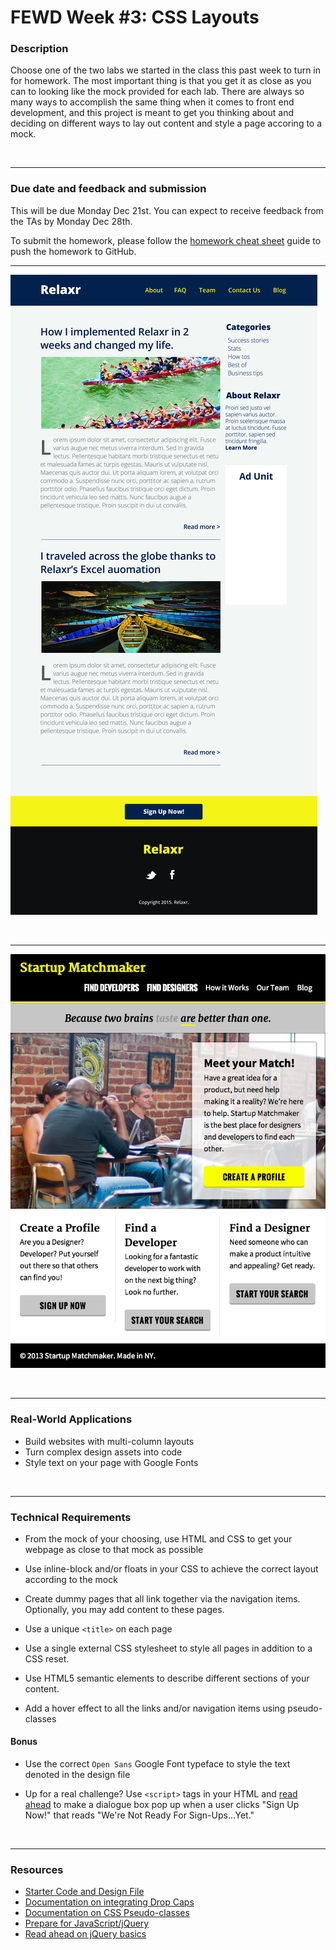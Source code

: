 # FEWD Week #3: CSS Layouts



### Description


Choose one of the two labs we started in the class this past week to turn in for homework. The most important thing is that you get it as close as you can to looking like the mock provided for each lab. There are always so many ways to accomplish the same thing when it comes to front end development, and this project is meant to get you thinking about and deciding on different ways to lay out content and style a page accoring to a mock.

<br>

---

### Due date and feedback and submission

This will be due Monday Dec 21st. You can expect to receive feedback from the TAs by Monday Dec 28th.

To submit the homework, please follow the [homework cheat sheet](../../HW_Cheat_Sheet.md) guide to push the homework to GitHub.

---

![Relaxr Blog](../../class_starter_code/class_5_relaxr_blog/starter_code/relaxr_blog.jpg)

<br>

---

![Starup Matchmaker](../../class_starter_code/class_6_startup_match/starter_code/StartupMatchmaker.png)

<br>

---


### Real-World Applications

- Build websites with multi-column layouts
- Turn complex design assets into code
- Style text on your page with Google Fonts

<br>

---


### Technical Requirements

* From the mock of your choosing, use HTML and CSS to get your webpage as close to that mock as possible

* Use inline-block and/or floats in your CSS to achieve the correct layout according to the mock                                                               
* Create dummy pages that all link together via the navigation items. Optionally, you may add content to these pages.

* Use a unique `<title>` on each page                                                                                                                  
* Use a single external CSS stylesheet to style all pages in addition to a CSS reset.

* Use HTML5 semantic elements to describe different sections of your content.

* Add a hover effect to all the links and/or navigation items using pseudo-classes

#### Bonus
* Use the correct ```Open Sans``` Google Font typeface to style the text denoted in the design file

- Up for a real challenge? Use ```<script>``` tags in your HTML and [read ahead](https://learn.jquery.com/events/event-basics/) to make a dialogue box pop up when a user clicks "Sign Up Now!" that reads "We're Not Ready For Sign-Ups...Yet."

<br>

---

### Resources

- [Starter Code and Design File](starter_code/readme)
- [Documentation on integrating Drop Caps](https://css-tricks.com/snippets/css/drop-caps/)
- [Documentation on CSS Pseudo-classes](http://www.w3schools.com/CSS/CSS_pseudo_classes.asp)
- [Prepare for JavaScript/jQuery](https://generalassemb.ly/online/videos/what-can-you-do-with-javascript)
- [Read ahead on jQuery basics](https://learn.jquery.com/events/event-basics/)
